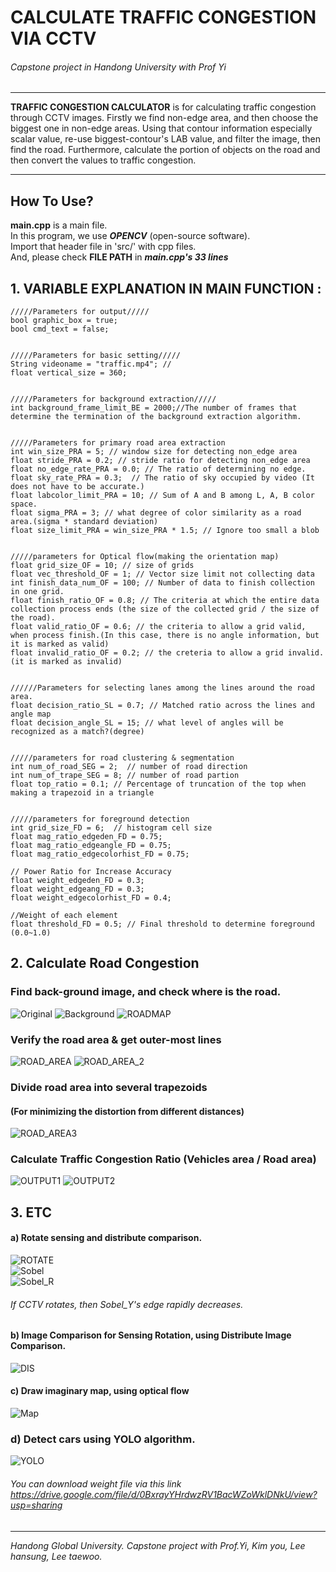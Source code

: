 # CALCULATE TRAFFIC CONGESTION VIA CCTV
###### Capstone project in Handong University with Prof Yi

- - - -  

**TRAFFIC CONGESTION CALCULATOR** is for calculating traffic congestion through CCTV images. Firstly we find non-edge area, and then choose the biggest one in non-edge areas. Using that contour information especially scalar value, re-use biggest-contour's LAB value, and filter the image, then find the road. Furthermore, calculate the portion of objects on the road and then convert the values to traffic congestion.

- - - -

## How To Use?

__main.cpp__ is a main file.  
In this program, we use ***OPENCV*** (open-source software).   
Import that header file in 'src/' with cpp files.  
And, please check ****FILE PATH****  in ___main.cpp's 33 lines___   


## 1. VARIABLE EXPLANATION IN MAIN FUNCTION :

```
/////Parameters for output/////
bool graphic_box = true;
bool cmd_text = false;


/////Parameters for basic setting/////
String videoname = "traffic.mp4"; //
float vertical_size = 360;
	
  
/////Parameters for background extraction/////
int background_frame_limit_BE = 2000;//The number of frames that determine the termination of the background extraction algorithm.


/////Parameters for primary road area extraction
int win_size_PRA = 5; // window size for detecting non_edge area
float stride_PRA = 0.2; // stride ratio for detecting non_edge area
float no_edge_rate_PRA = 0.0; // The ratio of determining no edge.
float sky_rate_PRA = 0.3;  // The ratio of sky occupied by video (It does not have to be accurate.)
float labcolor_limit_PRA = 10; // Sum of A and B among L, A, B color space.
float sigma_PRA = 3; // what degree of color similarity as a road area.(sigma * standard deviation)
float size_limit_PRA = win_size_PRA * 1.5; // Ignore too small a blob


/////parameters for Optical flow(making the orientation map)
float grid_size_OF = 10; // size of grids
float vec_threshold_OF = 1; // Vector size limit not collecting data
int finish_data_num_OF = 100; // Number of data to finish collection in one grid.
float finish_ratio_OF = 0.8; // The criteria at which the entire data collection process ends (the size of the collected grid / the size of the road).
float valid_ratio_OF = 0.6; // the criteria to allow a grid valid, when process finish.(In this case, there is no angle information, but it is marked as valid)
float invalid_ratio_OF = 0.2; // the creteria to allow a grid invalid.(it is marked as invalid)


//////Parameters for selecting lanes among the lines around the road area.
float decision_ratio_SL = 0.7; // Matched ratio across the lines and angle map
float decision_angle_SL = 15; // what level of angles will be recognized as a match?(degree)


/////parameters for road clustering & segmentation
int num_of_road_SEG = 2;  // number of road direction
int num_of_trape_SEG = 8; // number of road partion
float top_ratio = 0.1; // Percentage of truncation of the top when making a trapezoid in a triangle


/////parameters for foreground detection
int grid_size_FD = 6;  // histogram cell size
float mag_ratio_edgeden_FD = 0.75; 
float mag_ratio_edgeangle_FD = 0.75;
float mag_ratio_edgecolorhist_FD = 0.75;

// Power Ratio for Increase Accuracy
float weight_edgeden_FD = 0.3;
float weight_edgeang_FD = 0.3;
float weight_edgecolorhist_FD = 0.4;

//Weight of each element
float threshold_FD = 0.5; // Final threshold to determine foreground (0.0~1.0)

```   
## 2. Calculate Road Congestion

### Find back-ground image, and check where is the road.
![Original](ETC/Image/Original.jpg) ![Background](ETC/Image/Background.jpg) ![ROADMAP](ETC/Image/Road_Map_2.png)

### Verify the road area & get outer-most lines 
![ROAD_AREA](ETC/Image/OpticalMap.png)  ![ROAD_AREA_2](ETC/Image/Outer_line.png)


### Divide road area into several trapezoids   
#### (For minimizing the distortion from different distances)   
![ROAD_AREA3](ETC/Image/Road_Map.png)   


### Calculate Traffic Congestion Ratio (Vehicles area / Road area)
![OUTPUT1](ETC/Image/Output1.png)   ![OUTPUT2](ETC/Image/Output2.png)   




## 3. ETC
#### a) Rotate sensing and distribute comparison.
![ROTATE](ETC/Image/Original_Rotating.JPG)    
![Sobel](ETC/Image/Sobel_Y.JPG)  
![Sobel_R](ETC/Image/Sobel_Rotating.JPG)  
###### If CCTV rotates, then Sobel_Y's edge rapidly decreases.   

#### b) Image Comparison for Sensing Rotation, using Distribute Image Comparison.
![DIS](ETC/Image/Dist_Histo_result.JPG)

#### c) Draw imaginary map, using optical flow
![Map](ETC/Image/Imaginary_Map.JPG)   

### d) Detect cars using YOLO algorithm.
![YOLO](ETC/Image/Detecting_Car.JPG)   
###### You can download weight file via this link https://drive.google.com/file/d/0BxrayYHrdwzRV1BacWZoWklDNkU/view?usp=sharing

- - - - 

_Handong Global University. Capstone project with Prof.Yi, Kim you, Lee hansung, Lee taewoo._
